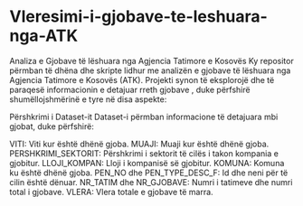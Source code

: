 # Vleresimi-i-gjobave-te-leshuara-nga-ATK


Analiza e Gjobave të lëshuara nga Agjencia Tatimore e Kosovës
Ky repositor përmban të dhëna dhe skripte lidhur me analizën e gjobave të lëshuara nga Agjencia Tatimore e Kosovës (ATK). Projekti synon të eksplorojë dhe të paraqesë informacionin e detajuar rreth gjobave , duke përfshirë shumëllojshmërinë e tyre në disa aspekte:

Përshkrimi i Dataset-it
Dataset-i përmban informacione të detajuara mbi gjobat, duke përfshirë:

VITI: Viti kur është dhënë gjoba.
MUAJI: Muaji kur është dhënë gjoba.
PERSHKRIMI_SEKTORIT: Përshkrimi i sektorit të cilës i takon kompania e gjobitur.
LLOJI_KOMPAN: Lloji i kompanisë së gjobitur.
KOMUNA: Komuna ku është dhënë gjoba.
PEN_NO dhe PEN_TYPE_DESC_F: Id dhe neni për të cilin është dënuar.
NR_TATIM dhe NR_GJOBAVE: Numri i tatimeve dhe numri total i gjobave.
VLERA: Vlera totale e gjobave të marra.